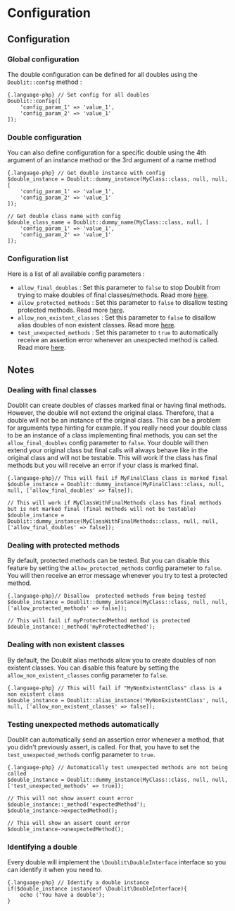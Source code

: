 # Configuration

## Configuration

### Global configuration
The double configuration can be defined for all doubles using the `Doublit::config` method :</p>
    
    {.language-php} // Set config for all doubles
    Doublit::config([
        'config_param_1' => 'value_1',
        'config_param_2' => 'value_1'
    ]);
   
### Double configuration
You can also define configuration for a specific double using the 4th argument of an instance method or the 3rd argument of a name method</p>

    {.language-php} // Get double instance with config
    $double_instance = Doublit::dummy_instance(MyClass::class, null, null, [
        'config_param_1' => 'value_1',
        'config_param_2' => 'value_1'
    ]);
    
    // Get double class name with config
    $double_class_name = Doublit::dummy_name(MyClass::class, null, [
        'config_param_1' => 'value_1',
        'config_param_2' => 'value_1'
    ]);
    
### Configuration list
Here is a list of all available config parameters :

- `allow_final_doubles` : Set this parameter to `false` to stop Doublit from trying to make doubles of final classes/methods. Read more [here](#dealing-with-final-classes).
- `allow_protected_methods` : Set this parameter to `false` to disallow testing protected methods. Read more [here](#dealing-with-protected-methods).
- `allow_non_existent_classes` : Set this parameter to `false` to disallow alias doubles of non existent classes. Read more [here](#dealing-with-non-existent-methods).
- `test_unexpected_methods` : Set this parameter to `true` to automatically receive an assertion error whenever an unexpected method is called. Read more [here](#testing-unexpected-methods-automatically).

## Notes

### Dealing with final classes
Doublit can create doubles of classes marked final or having final methods. However, the double will not extend the original class. Therefore, that a double will not be an instance of the original class. This can be a problem for arguments type hinting for example.
If you really need your double class to be an instance of a class implementing final methods, you can set the `allow_final_doubles` config parameter to `false`. Your double will then extend your original class but final calls will always behave like in the original class and will not be testable. This will work if the class has final methods but you will receive an error if your class is marked final.

    {.language-php}// This will fail if MyFinalClass class is marked final
    $double_instance = Doublit::dummy_instance(MyFinalClass::class, null, null, ['allow_final_doubles' => false]);
    
    // This will work if MyClassWithFinalMethods class has final methods but is not marked final (final methods will not be testable)
    $double_instance = Doublit::dummy_instance(MyClassWithFinalMethods::class, null, null, ['allow_final_doubles' => false]);
  
### Dealing with protected methods
By default, protected methods can be tested. But you can disable this feature by setting the `allow_protected_methods` config parameter to `false`. You will then receive an error message whenever you try to test a protected method.
    
    {.language-php}// Disallow  protected methods from being tested
    $double_instance = Doublit::dummy_instance(MyClass::class, null, null, ['allow_protected_methods' => false]);
    
    // This will fail if myProtectedMethod method is protected
    $double_instance::_method('myProtectedMethod');
    
### Dealing with non existent classes
By default, the Doublit alias methods allow you to create doubles of non existent classes. You can disable this feature by setting the `allow_non_existent_classes` config parameter to `false`.
    
    {.language-php} // This will fail if "MyNonExistentClass" class is a non existent class
    $double_instance = Doublit::alias_instance('MyNonExistentClass', null, null, ['allow_non_existent_classes' => false]);
    
### Testing unexpected methods automatically
Doublit can automatically send an assertion error whenever a method, that you didn't previously assert, is called. For that, you have to set the `test_unexpected_methods` config parameter to `true`.
            
    {.language-php} // Automatically test unexpected methods are not being called
    $double_instance = Doublit::dummy_instance(MyClass::class, null, null, ['test_unexpected_methods' => true]);
    
    // This will not show assert count error
    $double_instance::_method('expectedMethod');
    $double_instance->expectedMethod();
    
    // This will show an assert count error
    $double_instance->unexpectedMethod();

       
### Identifying a double
Every double will implement the `\Doublit\DoubleInterface` interface so you can identify it when you need to.
    
    {.language-php} // Identify a double instance
    if($double_instance instanceof \Doublit\DoubleInterface){
        echo ('You have a double');
    }